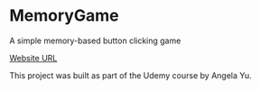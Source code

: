 # MemoryGame
A simple memory-based button clicking game

[Website URL]()

This project was built as part of the Udemy course by Angela Yu.
